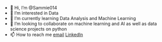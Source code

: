 - 👋 Hi, I’m @Sammie014
- 👀 I’m interested in Data 
- 🌱 I’m currently learning Data Analysis and Machine Learning 
- 💞️ I’m looking to collaborate on machine learning and AI as well as data science projects on python
- 📫 How to reach me [email](adetayosamuel014@gmail.com)
[LinkedIn](https://www.linkedin.com/in/samuel-adetayo)

<!---
Sammie014/Sammie014 is a ✨ special ✨ repository because its `README.md` (this file) appears on your GitHub profile.
You can click the Preview link to take a look at your changes.
--->
